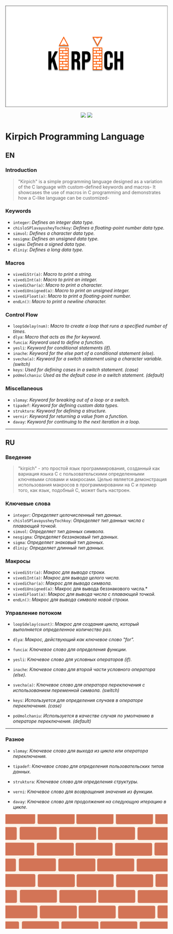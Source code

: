 <p align="center">
  <img src="logo.png">
</p>

<p align="center">
  <a href="#RU"><img src="https://img.shields.io/badge/Doc-RU-red?style=flat-square&logo=github"></a>
  <a href="#EN"><img src="https://img.shields.io/badge/Doc-EN-blue?style=flat-square&logo=list"></a>

  # Kirpich Programming Language

</p>




## EN


### Introduction

>"Kirpich" is a simple programming language designed as a variation of the C language with custom-defined keywords and macros- It showcases the use of macros in C programming and demonstrates how a C-like language can be customized-

### Keywords

- `integer`: *Defines an integer data type.*
- `chisloSPlavayusheyTochkoy`: *Defines a floating-point number data type.*
- `simvol`: *Defines a character data type.*
- `nesigma`: *Defines an unsigned data type.*
- `sigma`: *Defines a signed data type.*
- `dliniy`: *Defines a long data type.*

### Macros

- `vivediStr(a)`: *Macro to print a string.*
- `vivediInt(a)`: *Macro to print an integer.*
- `vivediChar(a)`: *Macro to print a character.*
- `vivediUnsigned(a)`: *Macro to print an unsigned integer.*
- `vivediFloat(a)`: *Macro to print a floating-point number.*
- `endLn()`: *Macro to print a newline character.*

### Control Flow

- `loopSdelay(num)`: *Macro to create a loop that runs a specified number of times.*
- `dlya`: *Macro that acts as the for keyword.*
- `funcia`: *Keyword used to define a function.*
- `yesli`: *Keyword for conditional statements (if).*
- `inache`: *Keyword for the else part of a conditional statement (else).*
- `svecha(a)`: *Keyword for a switch statement using a character variable. (switch)*
- `keys`: *Used for defining cases in a switch statement. (case)*
- `poUmolchaniu`: *Used as the default case in a switch statement. (default)*

### Miscellaneous

- `slomay`: *Keyword for breaking out of a loop or a switch.*
- `tipadef`: *Keyword for defining custom data types.*
- `struktura`: *Keyword for defining a structure.*
- `vernir`: *Keyword for returning a value from a function.*
- `davay`: *Keyword for continuing to the next iteration in a loop.*


---
## RU


### Введение

>"kirpich" - это простой язык программирования, созданный как вариация языка C с пользовательскими определенными ключевыми словами и макросами. Целью является демонстрация использования макросов в программировании на C и пример того, как язык, подобный C, может быть настроен.



### Ключевые слова

- `integer`: *Определяет целочисленный тип данных.*
- `chisloSPlavayusheyTochkoy`: *Определяет тип данных числа с плавающей точкой.*
- `simvol`: *Определяет тип данных символа.*
- `nesgigma`: *Определяет беззнаковый тип данных.*
- `sigma`: *Определяет знаковый тип данных.*
- `dliniy`: *Определяет длинный тип данных.*



### Макросы

- `vivediStr(a)`: *Макрос для вывода строки.*
- `vivediInt(a)`: *Макрос для вывода целого числа.*
- `vivediChar(a)`: *Макрос для вывода символа.*
- `vivediUnsigned(a)`: Макрос для вывода беззнакового числа.*
- `vivediFloat(a)`: *Макрос для вывода числа с плавающей точкой.*
- `endLn()`: *Макрос для вывода символа новой строки.*



### Управление потоком

- `loopSdelay(count)`: *Макрос для создания цикла, который выполняется определенное количество раз.*
- `dlya`: *Макрос, действующий как ключевое слово "for".*
- `funcia`: *Ключевое слово для определения функции.*

- `yesli`: *Ключевое слово для условных операторов (if).*
- `inache`: *Ключевое слово для второй части условного оператора (else).*

- `svecha(a)`: *Ключевое слово для оператора переключения с использованием переменной символа. (switch)*
- `keys`: *Используется для определения случаев в операторе переключения. (case)*
- `poUmolchaniu`: *Используется в качестве случая по умолчанию в операторе переключения. (default)*

---

### Разное

- `slomay`: *Ключевое слово для выхода из цикла или оператора переключения.*

- `tipadef`: *Ключевое слово для определения пользовательских типов данных.*
- `struktura`: *Ключевое слово для определения структуры.*

- `verni`: *Ключевое слово для возвращения значения из функции.*
- `davay`: *Ключевое слово для продолжения на следующую итерацию в цикле.*

<p align="center"> <img src="end.png"> </p>
